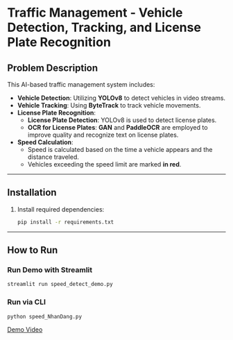 # Traffic Management - Vehicle Detection, Tracking, and License Plate Recognition

## Problem Description
This AI-based traffic management system includes:
- **Vehicle Detection**: Utilizing **YOLOv8** to detect vehicles in video streams.
- **Vehicle Tracking**: Using **ByteTrack** to track vehicle movements.
- **License Plate Recognition**:
  - **License Plate Detection**: YOLOv8 is used to detect license plates.
  - **OCR for License Plates**: **GAN** and **PaddleOCR** are employed to improve quality and recognize text on license plates.
- **Speed Calculation**:
  - Speed is calculated based on the time a vehicle appears and the distance traveled.
  - Vehicles exceeding the speed limit are marked **in red**.

---

## Installation

1. Install required dependencies:
   ```bash
   pip install -r requirements.txt
   ```

---

## How to Run

### Run Demo with **Streamlit**
```bash
streamlit run speed_detect_demo.py
```

### Run via **CLI**
```bash
python speed_NhanDang.py
```
[Demo Video](demo_video/demo.mp4)

